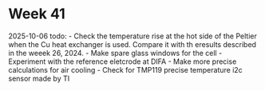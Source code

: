 # Week 41
2025-10-06
todo:
    - Check the temperature rise at the hot side of the Peltier when the Cu heat exchanger is used. Compare it with th eresults described in the weeek 26, 2024.
    - Make spare glass windows for the cell
    - Experiment with the reference eletcrode at DIFA
    - Make more precise calculations for air cooling
    - Check for TMP119 precise temperature i2c sensor made by TI
